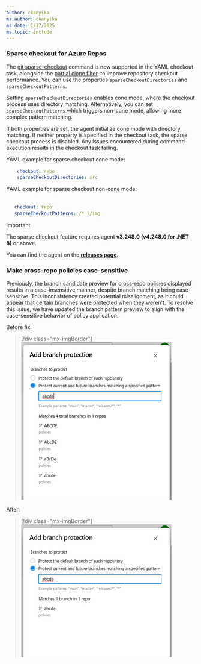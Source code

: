 ```yaml
---
author: ckanyika
ms.author: ckanyika
ms.date: 1/17/2025
ms.topic: include
---
```



### Sparse checkout for Azure Repos

The [git sparse-checkout](https://github.blog/open-source/git/bring-your-monorepo-down-to-size-with-sparse-checkout/) command is now supported in the YAML checkout task, alongside the [partial clone filter](/azure/devops/pipelines/yaml-schema/steps-checkout?view=azure-pipelines), to improve repository checkout performance. You can use the properties `sparseCheckoutDirectories` and `sparseCheckoutPatterns`.

Setting `sparseCheckoutDirectories` enables cone mode, where the checkout process uses directory matching. Alternatively, you can set `sparseCheckoutPatterns` which triggers non-cone mode, allowing more complex pattern matching. 

If both properties are set, the agent initialize cone mode with directory matching. If neither property is specified in the checkout task, the sparse checkout process is disabled. Any issues encountered during command execution results in the checkout task failing.

YAML example for sparse checkout cone mode:
```yaml
    checkout: repo
    sparseCheckoutDirectories: src
```

YAML example for sparse checkout non-cone mode:
```yaml

   checkout: repo
   sparseCheckoutPatterns: /* !/img 

```
> [!IMPORTANT]
> The sparse checkout feature requires agent **v3.248.0 (v4.248.0 for .NET 8)** or above. 

You can find the agent on the **[releases page](https://github.com/microsoft/azure-pipelines-agent/releases)**.


### Make cross-repo policies case-sensitive

Previously, the branch candidate preview for cross-repo policies displayed results in a case-insensitive manner, despite branch matching being case-sensitive. This inconsistency created potential misalignment, as it could appear that certain branches were protected when they weren't. 
To resolve this issue, we have updated the branch pattern preview to align with the case-sensitive behavior of policy application. 

Before fix:
> [!div class="mx-imgBorder"]
> [![Screenshot of before fix](../../media/248-repos-01.png "Screenshot of before fix")](../../media/248-repos-01.png#lightbox)



After:

> [!div class="mx-imgBorder"]
> [![Screenshot of after fix.](../../media/248-repos-02.png "Screenshot of after fix")](../../media/248-repos-02.png#lightbox)